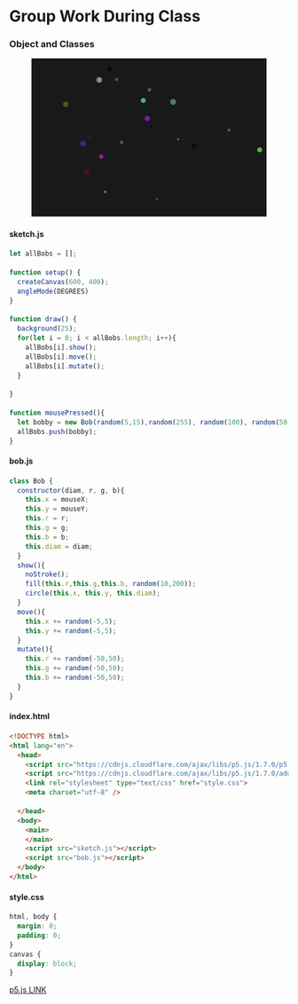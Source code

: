 # Group Work During Class

### Object and Classes

<figure><img src="../.gitbook/assets/Screen Shot 2023-10-17 at 9.07.41 AM.png" alt=""><figcaption></figcaption></figure>

#### sketch.js

```javascript
let allBobs = [];

function setup() {
  createCanvas(600, 400);
  angleMode(DEGREES)
}

function draw() {
  background(25);
  for(let i = 0; i < allBobs.length; i++){
    allBobs[i].show();
    allBobs[i].move();
    allBobs[i].mutate();
  }
  
}

function mousePressed(){
  let bobby = new Bob(random(5,15),random(255), random(100), random(50));
  allBobs.push(bobby);
}
```

#### bob.js

```javascript
class Bob {
  constructor(diam, r, g, b){
    this.x = mouseX;
    this.y = mouseY;
    this.r = r;
    this.g = g;
    this.b = b;
    this.diam = diam;
  }
  show(){
    noStroke();
    fill(this.r,this.g,this.b, random(10,200));
    circle(this.x, this.y, this.diam);
  }
  move(){
    this.x += random(-5,5);
    this.y += random(-5,5);
  }
  mutate(){
    this.r += random(-50,50);
    this.g += random(-50,50);
    this.b += random(-50,50);
  }
}
```

#### index.html

```html
<!DOCTYPE html>
<html lang="en">
  <head>
    <script src="https://cdnjs.cloudflare.com/ajax/libs/p5.js/1.7.0/p5.js"></script>
    <script src="https://cdnjs.cloudflare.com/ajax/libs/p5.js/1.7.0/addons/p5.sound.min.js"></script>
    <link rel="stylesheet" type="text/css" href="style.css">
    <meta charset="utf-8" />

  </head>
  <body>
    <main>
    </main>
    <script src="sketch.js"></script>
    <script src="bob.js"></script>
  </body>
</html>

```

#### style.css

```css
html, body {
  margin: 0;
  padding: 0;
}
canvas {
  display: block;
}

```

[p5.js LINK](https://editor.p5js.org/Garcila/sketches/2\_Mup7W36)
